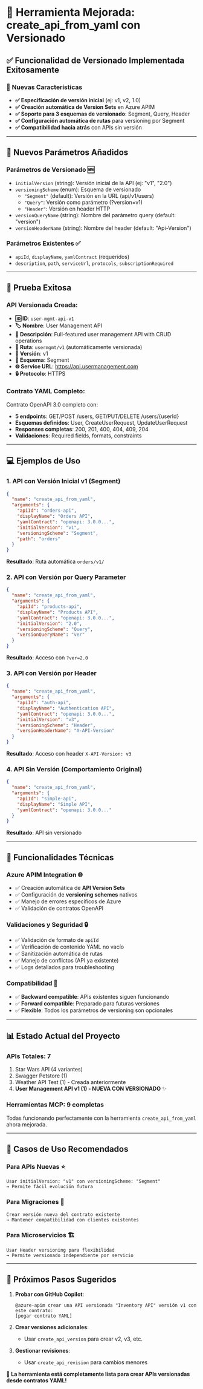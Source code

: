 # 🚀 Herramienta Mejorada: create_api_from_yaml con Versionado

## ✅ **Funcionalidad de Versionado Implementada Exitosamente**

### 🎯 **Nuevas Características**
- **✅ Especificación de versión inicial** (ej: v1, v2, 1.0)
- **✅ Creación automática de Version Sets** en Azure APIM
- **✅ Soporte para 3 esquemas de versionado**: Segment, Query, Header
- **✅ Configuración automática de rutas** para versioning por Segment
- **✅ Compatibilidad hacia atrás** con APIs sin versión

---

## 📝 **Nuevos Parámetros Añadidos**

### **Parámetros de Versionado** 🆕
- `initialVersion` (string): Versión inicial de la API (ej: "v1", "2.0")
- `versioningScheme` (enum): Esquema de versionado
  - `"Segment"` (default): Versión en la URL (api/v1/users)
  - `"Query"`: Versión como parámetro (?version=v1)
  - `"Header"`: Versión en header HTTP
- `versionQueryName` (string): Nombre del parámetro query (default: "version")
- `versionHeaderName` (string): Nombre del header (default: "Api-Version")

### **Parámetros Existentes** ✅
- `apiId`, `displayName`, `yamlContract` (requeridos)
- `description`, `path`, `serviceUrl`, `protocols`, `subscriptionRequired`

---

## 🧪 **Prueba Exitosa**

### **API Versionada Creada**:
- **🆔 ID**: `user-mgmt-api-v1`
- **🏷️ Nombre**: User Management API
- **📝 Descripción**: Full-featured user management API with CRUD operations
- **📍 Ruta**: `usermgmt/v1` (automáticamente versionada)
- **🔢 Versión**: v1
- **🔄 Esquema**: Segment
- **🌐 Service URL**: https://api.usermanagement.com
- **🔒 Protocolo**: HTTPS

### **Contrato YAML Completo**:
Contrato OpenAPI 3.0 completo con:
- **5 endpoints**: GET/POST /users, GET/PUT/DELETE /users/{userId}
- **Esquemas definidos**: User, CreateUserRequest, UpdateUserRequest
- **Responses completas**: 200, 201, 400, 404, 409, 204
- **Validaciones**: Required fields, formats, constraints

---

## 💻 **Ejemplos de Uso**

### **1. API con Versión Inicial v1 (Segment)**
```json
{
  "name": "create_api_from_yaml",
  "arguments": {
    "apiId": "orders-api",
    "displayName": "Orders API",
    "yamlContract": "openapi: 3.0.0...",
    "initialVersion": "v1",
    "versioningScheme": "Segment",
    "path": "orders"
  }
}
```
**Resultado**: Ruta automática `orders/v1/`

### **2. API con Versión por Query Parameter**
```json
{
  "name": "create_api_from_yaml",
  "arguments": {
    "apiId": "products-api",
    "displayName": "Products API", 
    "yamlContract": "openapi: 3.0.0...",
    "initialVersion": "2.0",
    "versioningScheme": "Query",
    "versionQueryName": "ver"
  }
}
```
**Resultado**: Acceso con `?ver=2.0`

### **3. API con Versión por Header**
```json
{
  "name": "create_api_from_yaml",
  "arguments": {
    "apiId": "auth-api",
    "displayName": "Authentication API",
    "yamlContract": "openapi: 3.0.0...",
    "initialVersion": "v3",
    "versioningScheme": "Header",
    "versionHeaderName": "X-API-Version"
  }
}
```
**Resultado**: Acceso con header `X-API-Version: v3`

### **4. API Sin Versión (Comportamiento Original)**
```json
{
  "name": "create_api_from_yaml", 
  "arguments": {
    "apiId": "simple-api",
    "displayName": "Simple API",
    "yamlContract": "openapi: 3.0.0..."
  }
}
```
**Resultado**: API sin versionado

---

## 🔧 **Funcionalidades Técnicas**

### **Azure APIM Integration** 🌐
- ✅ Creación automática de **API Version Sets**
- ✅ Configuración de **versioning schemes** nativos
- ✅ Manejo de errores específicos de Azure
- ✅ Validación de contratos OpenAPI

### **Validaciones y Seguridad** 🔒
- ✅ Validación de formato de `apiId`
- ✅ Verificación de contenido YAML no vacío
- ✅ Sanitización automática de rutas
- ✅ Manejo de conflictos (API ya existente)
- ✅ Logs detallados para troubleshooting

### **Compatibilidad** 🔄
- ✅ **Backward compatible**: APIs existentes siguen funcionando
- ✅ **Forward compatible**: Preparado para futuras versiones
- ✅ **Flexible**: Todos los parámetros de versioning son opcionales

---

## 📊 **Estado Actual del Proyecto**

### **APIs Totales**: 7
1. Star Wars API (4 variantes)
2. Swagger Petstore (1)
3. Weather API Test (1) - Creada anteriormente
4. **User Management API v1 (1) - NUEVA CON VERSIONADO** ✨

### **Herramientas MCP**: 9 completas
Todas funcionando perfectamente con la herramienta `create_api_from_yaml` ahora mejorada.

---

## 🚀 **Casos de Uso Recomendados**

### **Para APIs Nuevas** ⭐
```
Usar initialVersion: "v1" con versioningScheme: "Segment"
→ Permite fácil evolución futura
```

### **Para Migraciones** 🔄
```
Crear versión nueva del contrato existente
→ Mantener compatibilidad con clientes existentes
```

### **Para Microservicios** 🏗️
```
Usar Header versioning para flexibilidad
→ Permite versionado independiente por servicio
```

---

## 🎯 **Próximos Pasos Sugeridos**

1. **Probar con GitHub Copilot**:
   ```
   @azure-apim crear una API versionada "Inventory API" versión v1 con este contrato:
   [pegar contrato YAML]
   ```

2. **Crear versiones adicionales**:
   - Usar `create_api_version` para crear v2, v3, etc.

3. **Gestionar revisiones**:
   - Usar `create_api_revision` para cambios menores

**🎉 La herramienta está completamente lista para crear APIs versionadas desde contratos YAML!**